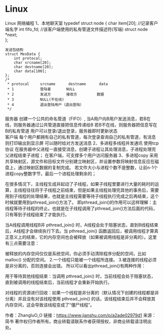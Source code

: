 # Linux
Linux 网络编程
1、本地聊天室
    typedef struct node {
        char item[20];  //记录客户端名字
        int fifo_fd;  //该客户端使用的私有管道文件描述符(写端)
        struct node *next;	
    };
    
    发送包结构
    struct MesData {
        int protocal;
        char srcname[20];
        char destname[20];
        char data[100];
    };
    /*
     * protocal     srcname      destname      data
     * 1            登陆者       NULL
     * 2            发送方       接收方         数据
     * 3            NULL(不在线)
     * 4            退出登陆用户（退出登陆）
     */

  服务器 创建一个公共的命名管道（FIFO）,
        当A用户向B用户发送消息，若B在线，则服务器通过公共管道直接把信息传递给B
                              若B不在线，则服务器把信息写在B的私有管道
         用户可以登录/退出登录，服务器即时更新状态                       
  客户端 每个用户都拥有自己的私有管道，每次登录查询自己的私有管道，有消息则打印输出到显示屏
         可以随时给对方发送消息
2、多进程多线程并发通讯 
  使用tcp协议
  在服务器中父进程一直接受消息，创建子进程让其处理消息，子进程处理完 父进程结束子进程；
  在客户端，可支撑多个用户访问服务器
3、多进程copy
  采用共享映射区，源文件和目标文件分别建立映射区，并设置参数将映射信息反应在磁盘上，通过映射区数据的复制完成。
  若文件大小与进程个数不是整数，让前n-1个进程copy整数字节，最后一个进程处理剩余的；
  

在很多情况下，主线程生成并起动了子线程，如果子线程里要进行大量的耗时的运算，主线程往往将于子线程之前结束，但是如果主线程处理完其他的事务后，需要用到子线程的处理结果，也就是主线程需要等待子线程执行完成之后再结束，这个时候就要用到pthread_join()方法了。
即pthread_join()的作用可以这样理解：主线程等待子线程的终止。也就是在子线程调用了pthread_join()方法后面的代码，只有等到子线程结束了才能执行。

当A线程调用线程B并 pthread_join() 时，A线程会处于阻塞状态，直到B线程结束后，A线程才会继续执行下去。当 pthread_join() 函数返回后，被调用线程才算真正意义上的结束，它的内存空间也会被释放（如果被调用线程是非分离的）。这里有三点需要注意：

被释放的内存空间仅仅是系统空间，你必须手动清除程序分配的空间，比如 malloc() 分配的空间。
2.一个线程只能被一个线程所连接。
3.被连接的线程必须是非分离的，否则连接会出错。
所以可以看出pthread_join()有两种作用：

用于等待其他线程结束：当调用 pthread_join() 时，当前线程会处于阻塞状态，直到被调用的线程结束后，当前线程才会重新开始执行。

对线程的资源进行回收：如果一个线程是非分离的（默认情况下创建的线程都是非分离）并且没有对该线程使用 pthread_join() 的话，该线程结束后并不会释放其内存空间，这会导致该线程变成了“僵尸线程”。

作者：ZhangluO_O
链接：https://www.jianshu.com/p/a2ade02979d1
来源：简书
著作权归作者所有。商业转载请联系作者获得授权，非商业转载请注明出处。